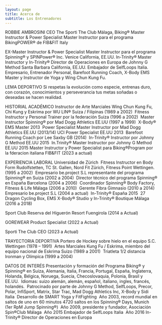 ```yaml
---
layout: page
title: Acerca de
subtitle: Los Entrenadores
---
```


ROBBIE AMBROSINI 
CEO The Sporti The Club Málaga, Biking® Master Instructor & Power Specialist Master Instructor para el programa BikingPOWER® de FIB&FIT Italy 

EX-Master Instructor & Power Specialist Master Instructor para el programa Spinning® y SPINPower® Inc. Venice California, EE.UU. In-Trinity® Master Instructor y In-Trinity® Director de Operaciones en Europa de Johnny G Method Santa Barbara California, EE.UU. Embajador de SelfLoops Italia. Empresario, Entrenador Personal, Barefoot Running Coach, X-Body EMS Master y Instructor de Yoga y Wing Chun Kung Fu. 

LEMA DEPORTIVO 
Si respetas la evolución como especie, entrenas duro, con corazón, conocimientos y perseverancia tus metas soñadas o deseadas se hacen realidad. 

HISTORIAL ACADÉMICO 
Instructor de Arte Marciales Wing Chun Kung Fu, Chi Kung y Eskrima por WU LIN® Suiza / Filipinas (1989 a 2002)  Fitness Instructor y Personal Trainer por la federación Suiza (1996 a 2002)  
Master Instructor Spinning® por Mad Dogg Athletics EE.UU (1997 a 1999)  X-Body® EMS Master 2013  Power Specialist Master Instructor por Mad Dogg Athletics 
EE.UU (2013/14)
UCI Power Specialist EE.UU 2013  Barefoot Running Coach por Lee Saxby GB (2014)  In-Trinity® Instructor por Johnny G Method EE.UU 2015  In.Trinity® Master Instructor por Johnny G Method EE.UU 2015 
Master Instructor y Power Specialist para Biking®Program por la fderacion italiana FIB&FIT (2023 a actual)

EXPERIENCIA LABORAL 
Universidad de Zürich  Fitness Instructor en Body Form Rudolfstetten, TC St. Gallen, Nord Fit Zürich, Fitness Point Wettingen. (1995 a 2002)  Empresario be.project S.L representante del programa Spinning® en Suiza (2002 a 2004)  Director técnico del programa Spinning® en España Barcelona (2004 a 2006)  Coordinador Spinning® Body Factory, Fitness & Life Málaga (2006 a 2010)  Gerente Fibra Gimnasio (2010 a 2014)  Empresario be.project S.L (2004 a actual)  In-Trinity® España 2015  27 Dragon Cycling Box, EMS X-Body® Studio y In-Trinity® Boutique Málaga (2016 a 2018) 

Sport Club Reserva del Higuerón Resort Fuengirola (2014 a Actual)

GOREWEAR Product Specialist (2022 a Actual)

Sporti The Club CEO (2023 a Actual)

TRAYECTORIA DEPORTIVA 
Portero de Hockey sobre hielo en el equipo S.C. Wettingen (1978 – 1991)  Artes Marciales Kung Fu / Eskrima, miembro del equipo nacional de Eskrima Suizo (1989 a 2001)  
Triatleta 1/2 distancia Ironman y Olímpica (1999 a 2004) 

DATOS DE INTERÉS 
Presentación y formación del Programa Biking® y Spinning® en Suiza, Alemania, Italia, Francia, Portugal, España, Inglaterra, Holanda, Bélgica, Noruega, Suecia, Checoslovaquia, Polonia, Brasil y EE.UU.  
Idiomas: suizo alemán, alemán, español, italiano, ingles, francés, holandés.  Patrocinado por parte de Johnny G Method, SelfLoops, Precor, Polar, InfiSport, Matrix, Star Trac, Mad Dogg Athletics Inc, X-Body y Sidi Italia  
Desarrollo de SMART Yoga y FitFighting  Año 2003, record mundial en saltos de uno en 60 minutos 4720 saltos en los Spinning® Days, Munich (1er RpM Jump Spinning®)  Año 2009, presidente y fundador, Asociación Spin®Club Málaga  Año 2015 Embajador de SelfLoops Italia  Año 2016 In-Trinity® Director de Operaciones en Europa 
